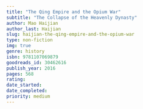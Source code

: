 ```yaml
---
title: "The Qing Empire and the Opium War"
subtitle: "The Collapse of the Heavenly Dynasty"
author: Mao Haijian
author_last: Haijian
slug: haijian-the-qing-empire-and-the-opium-war
type: non-fiction
img: true
genre: history
isbn: 9781107069879
goodreads_id: 30462616
publish_year: 2016
pages: 568
rating: 
date_started:
date_completed:
priority: medium
---
```

